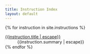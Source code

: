 ```yaml
---
title: Instruction Index
layout: default
---
```


<div>
<dl class="property-index">

{% for instruction in site.instructions %}<dt><a href="{{ instruction.url | prepend: site.baseurl }}">{{instruction.title | escape}}</a></dt><dd>{{instruction.summary | escape}}</dd>
{% endfor %}

</dl>
</div>
